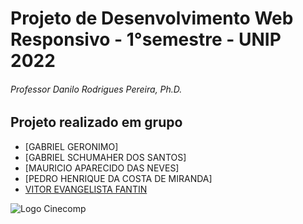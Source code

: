 # **Projeto de Desenvolvimento Web Responsivo - 1°semestre - UNIP 2022**
###### _Professor Danilo Rodrigues Pereira, Ph.D._

## Projeto realizado em grupo
- [GABRIEL GERONIMO]
- [GABRIEL SCHUMAHER DOS SANTOS]
- [MAURICIO APARECIDO DAS NEVES]
- [PEDRO HENRIQUE DA COSTA DE MIRANDA]
- [VITOR EVANGELISTA FANTIN](https://github.com/vitorfantin)

![Logo Cinecomp](https://github.com/vitorfantin/cinecomp.github.io/blob/master/images/icones-logos/logo-inteiro.png)

